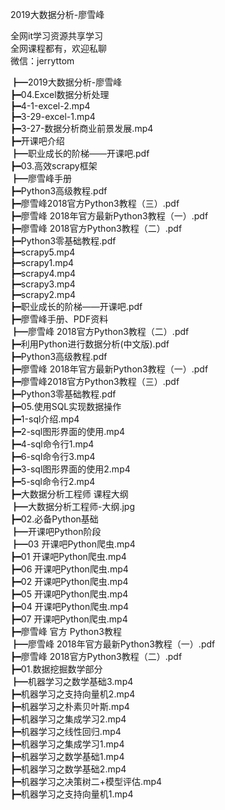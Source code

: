 2019大数据分析-廖雪峰

全网it学习资源共享学习<br>全网课程都有，欢迎私聊<br>微信：jerryttom<br>

┣━2019大数据分析-廖雪峰<br> ┣━04.Excel数据分析处理<br> ┣━4-1-excel-2.mp4<br> ┣━3-29-excel-1.mp4<br> ┣━3-27-数据分析商业前景发展.mp4<br> ┣━开课吧介绍<br> ┣━职业成长的阶梯——开课吧.pdf<br> ┣━03.高效scrapy框架<br> ┣━廖雪峰手册<br> ┣━Python3高级教程.pdf<br> ┣━廖雪峰2018官方Python3教程（三）.pdf<br> ┣━廖雪峰 2018年官方最新Python3教程（一）.pdf<br> ┣━廖雪峰 2018官方Python3教程（二）.pdf<br> ┣━Python3零基础教程.pdf<br> ┣━scrapy5.mp4<br> ┣━scrapy1.mp4<br> ┣━scrapy4.mp4<br> ┣━scrapy3.mp4<br> ┣━scrapy2.mp4<br> ┣━职业成长的阶梯——开课吧.pdf<br> ┣━廖雪峰手册、PDF资料<br> ┣━廖雪峰 2018官方Python3教程（二）.pdf<br> ┣━利用Python进行数据分析(中文版).pdf<br> ┣━Python3高级教程.pdf<br> ┣━廖雪峰 2018年官方最新Python3教程（一）.pdf<br> ┣━廖雪峰2018官方Python3教程（三）.pdf<br> ┣━Python3零基础教程.pdf<br> ┣━05.使用SQL实现数据操作<br> ┣━1-sql介绍.mp4<br> ┣━2-sql图形界面的使用.mp4<br> ┣━4-sql命令行1.mp4<br> ┣━6-sql命令行3.mp4<br> ┣━3-sql图形界面的使用2.mp4<br> ┣━5-sql命令行2.mp4<br> ┣━大数据分析工程师 课程大纲<br> ┣━大数据分析工程师-大纲.jpg<br> ┣━02.必备Python基础<br> ┣━开课吧Python阶段<br> ┣━03 开课吧Python爬虫.mp4<br> ┣━01 开课吧Python爬虫.mp4<br> ┣━06 开课吧Python爬虫.mp4<br> ┣━02 开课吧Python爬虫.mp4<br> ┣━05 开课吧Python爬虫.mp4<br> ┣━04 开课吧Python爬虫.mp4<br> ┣━07 开课吧Python爬虫.mp4<br> ┣━廖雪峰 官方 Python3教程<br> ┣━廖雪峰 2018年官方最新Python3教程（一）.pdf<br> ┣━廖雪峰 2018官方Python3教程（二）.pdf<br> ┣━01.数据挖掘数学部分<br> ┣━机器学习之数学基础3.mp4<br> ┣━机器学习之支持向量机2.mp4<br> ┣━机器学习之朴素贝叶斯.mp4<br> ┣━机器学习之集成学习2.mp4<br> ┣━机器学习之线性回归.mp4<br> ┣━机器学习之集成学习1.mp4<br> ┣━机器学习之数学基础1.mp4<br> ┣━机器学习之数学基础2.mp4<br> ┣━机器学习之决策树二+模型评估.mp4<br> ┣━机器学习之支持向量机1.mp4